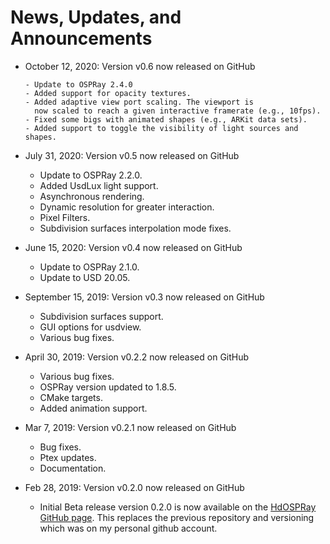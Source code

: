 News, Updates, and Announcements
================================

- October 12, 2020: Version v0.6 now released on GitHub
    
      - Update to OSPRay 2.4.0
      - Added support for opacity textures.
      - Added adaptive view port scaling. The viewport is
        now scaled to reach a given interactive framerate (e.g., 10fps).
      - Fixed some bigs with animated shapes (e.g., ARKit data sets).
      - Added support to toggle the visibility of light sources and shapes.


- July 31, 2020: Version v0.5 now released on GitHub

    - Update to OSPRay 2.2.0.
    - Added UsdLux light support.
    - Asynchronous rendering.
    - Dynamic resolution for greater interaction.
    - Pixel Filters.
    - Subdivision surfaces interpolation mode fixes.


- June 15, 2020: Version v0.4 now released on GitHub

    - Update to OSPRay 2.1.0.
    - Update to USD 20.05.


- September 15, 2019: Version v0.3 now released on GitHub

    - Subdivision surfaces support.
    - GUI options for usdview.
    - Various bug fixes.


- April 30, 2019: Version v0.2.2 now released on GitHub

    - Various bug fixes.
    - OSPRay version updated to 1.8.5.
    - CMake targets.
    - Added animation support.


- Mar 7, 2019: Version v0.2.1 now released on GitHub

    - Bug fixes.
    - Ptex updates.
    - Documentation.


- Feb 28, 2019: Version v0.2.0 now released on GitHub

    - Initial Beta release version 0.2.0 is now available on the [HdOSPRay
GitHub page](https://github.com/ospray/hdospray/releases/v0.2.0).
This replaces the previous repository and versioning which was on my
personal github account.



